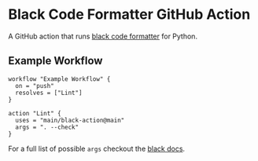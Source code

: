 # Black Code Formatter GitHub Action

A GitHub action that runs [black code formatter](https://github.com/ambv/black) for Python.

## Example Workflow

```workflow
workflow "Example Workflow" {
  on = "push"
  resolves = ["Lint"]
}

action "Lint" {
  uses = "main/black-action@main"
  args = ". --check"
}
```

For a full list of possible `args` checkout the [black docs](https://github.com/ambv/black#command-line-options).
